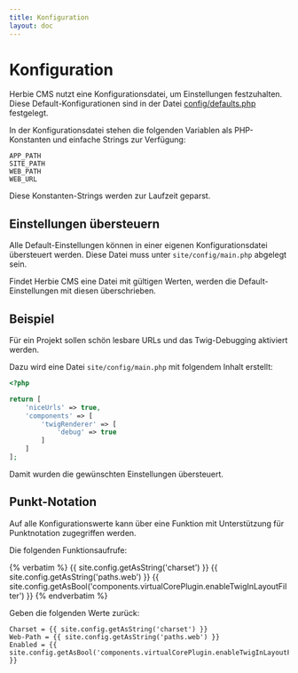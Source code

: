 ```yaml
---
title: Konfiguration
layout: doc
---
```


# Konfiguration

Herbie CMS nutzt eine Konfigurationsdatei, um Einstellungen festzuhalten.
Diese Default-Konfigurationen sind in der Datei [config/defaults.php](https://github.com/getherbie/herbie/blob/2.x/config/defaults.php) festgelegt.

In der Konfigurationsdatei stehen die folgenden Variablen als PHP-Konstanten und einfache Strings zur Verfügung:

    APP_PATH
    SITE_PATH
    WEB_PATH
    WEB_URL

Diese Konstanten-Strings werden zur Laufzeit geparst.


## Einstellungen übersteuern

Alle Default-Einstellungen können in einer eigenen Konfigurationsdatei übersteuert werden.
Diese Datei muss unter `site/config/main.php` abgelegt sein.

Findet Herbie CMS eine Datei mit gültigen Werten, werden die Default-Einstellungen mit diesen überschrieben.


## Beispiel

Für ein Projekt sollen schön lesbare URLs und das Twig-Debugging aktiviert werden.

Dazu wird eine Datei `site/config/main.php` mit folgendem Inhalt erstellt:

~~~php
<?php

return [
    'niceUrls' => true,
    'components' => [
        'twigRenderer' => [
            'debug' => true
        ]
    ]
];
~~~

Damit wurden die gewünschten Einstellungen übersteuert.

## Punkt-Notation

Auf alle Konfigurationswerte kann über eine Funktion mit Unterstützung für Punktnotation zugegriffen werden.

Die folgenden Funktionsaufrufe:

{% verbatim %}
    {{ site.config.getAsString('charset') }}
    {{ site.config.getAsString('paths.web') }}
    {{ site.config.getAsBool('components.virtualCorePlugin.enableTwigInLayoutFilter') }}
{% endverbatim %}

Geben die folgenden Werte zurück:

    Charset = {{ site.config.getAsString('charset') }}
    Web-Path = {{ site.config.getAsString('paths.web') }}
    Enabled = {{ site.config.getAsBool('components.virtualCorePlugin.enableTwigInLayoutFilter') }}
